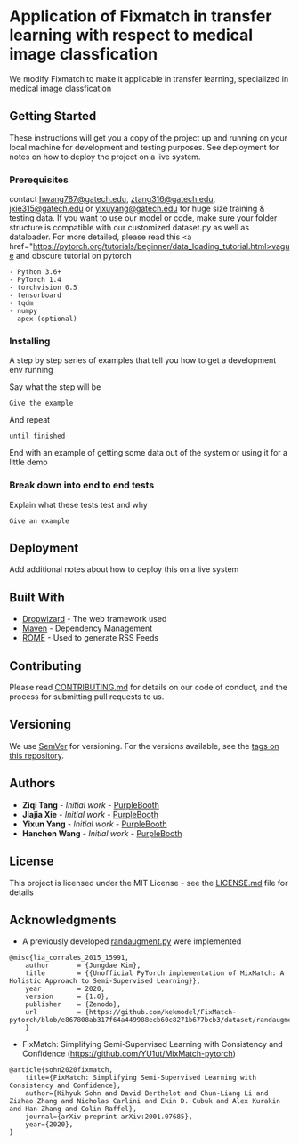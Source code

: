 # Application of Fixmatch in transfer learning with respect to medical image classfication

We modify Fixmatch to make it applicable in transfer learning, specialized in medical image classfication
## Getting Started

These instructions will get you a copy of the project up and running on your local machine for development and testing purposes. See deployment for notes on how to deploy the project on a live system.

### Prerequisites

contact hwang787@gatech.edu, ztang316@gatech.edu, jxie315@gatech.edu or yixuyang@gatech.edu for huge size training & testing data.
If you want to use our model or code, make sure your folder structure is compatible with our customized dataset.py as well as dataloader. For more detailed, please read this
<a href="https://pytorch.org/tutorials/beginner/data_loading_tutorial.html>vague and obscure tutorial on pytorch</a>


```
- Python 3.6+
- PyTorch 1.4
- torchvision 0.5
- tensorboard
- tqdm
- numpy
- apex (optional)
```

### Installing

A step by step series of examples that tell you how to get a development env running

Say what the step will be

```
Give the example
```

And repeat

```
until finished
```

End with an example of getting some data out of the system or using it for a little demo


### Break down into end to end tests

Explain what these tests test and why

```
Give an example
```

## Deployment

Add additional notes about how to deploy this on a live system

## Built With

* [Dropwizard](http://www.dropwizard.io/1.0.2/docs/) - The web framework used
* [Maven](https://maven.apache.org/) - Dependency Management
* [ROME](https://rometools.github.io/rome/) - Used to generate RSS Feeds

## Contributing

Please read [CONTRIBUTING.md](https://gist.github.com/PurpleBooth/b24679402957c63ec426) for details on our code of conduct, and the process for submitting pull requests to us.

## Versioning

We use [SemVer](http://semver.org/) for versioning. For the versions available, see the [tags on this repository](https://github.com/your/project/tags). 

## Authors

* **Ziqi Tang** - *Initial work* - [PurpleBooth](https://github.com/PurpleBooth)
* **Jiajia Xie** - *Initial work* - [PurpleBooth](https://github.com/PurpleBooth)
* **Yixun Yang** - *Initial work* - [PurpleBooth](https://github.com/PurpleBooth)
* **Hanchen Wang** - *Initial work* - [PurpleBooth](https://github.com/hwang787)

## License

This project is licensed under the MIT License - see the [LICENSE.md](LICENSE.md) file for details

## Acknowledgments

* A previously developed [randaugment.py](https://github.com/kekmodel/FixMatch-pytorch/blob/e867808ab317f64a449988ecb60c8271b677bcb3/dataset/randaugment.py) were implemented
```
@misc{lia_corrales_2015_15991,
    author       = {Jungdae Kim},
    title        = {{Unofficial PyTorch implementation of MixMatch: A Holistic Approach to Semi-Supervised Learning}},
    year         = 2020,
    version      = {1.0},
    publisher    = {Zenodo},
    url          = {https://github.com/kekmodel/FixMatch-pytorch/blob/e867808ab317f64a449988ecb60c8271b677bcb3/dataset/randaugment.py}
    }
```

* FixMatch: Simplifying Semi-Supervised Learning with Consistency and Confidence (https://github.com/YU1ut/MixMatch-pytorch)
```
@article{sohn2020fixmatch,
    title={FixMatch: Simplifying Semi-Supervised Learning with Consistency and Confidence},
    author={Kihyuk Sohn and David Berthelot and Chun-Liang Li and Zizhao Zhang and Nicholas Carlini and Ekin D. Cubuk and Alex Kurakin and Han Zhang and Colin Raffel},
    journal={arXiv preprint arXiv:2001.07685},
    year={2020},
}
```

